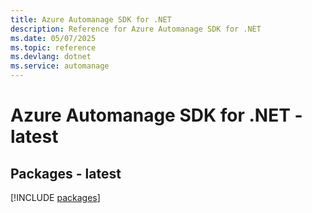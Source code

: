 ```yaml
---
title: Azure Automanage SDK for .NET
description: Reference for Azure Automanage SDK for .NET
ms.date: 05/07/2025
ms.topic: reference
ms.devlang: dotnet
ms.service: automanage
---
```

# Azure Automanage SDK for .NET - latest
## Packages - latest
[!INCLUDE [packages](automanage-index.md)]